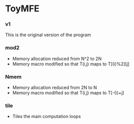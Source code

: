 # ToyMFE

### v1
This is the original version of the program

### mod2
* Memory allocation reduced from N^2 to 2N
* Memory macro modified so that T(i,j) maps to T[(i)%2][j]

### Nmem
* Memory allocation reduced from 2N to N
* Memory macro modified so that T(i,j) maps to T[-(i)+j]

### tile
* Tiles the main computation loops
